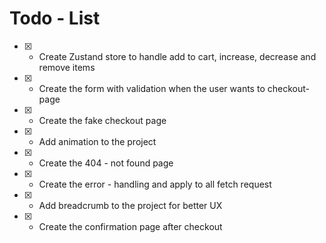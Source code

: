 # Todo - List

- [x] - Create Zustand store to handle add to cart, increase, decrease and remove items
- [x] - Create the form with validation when the user wants to checkout-page
- [x] - Create the fake checkout page
- [x] - Add animation to the project
- [x] - Create the 404 - not found page
- [x] - Create the error - handling and apply to all fetch request
- [x] - Add breadcrumb to the project for better UX
- [x] - Create the confirmation page after checkout
